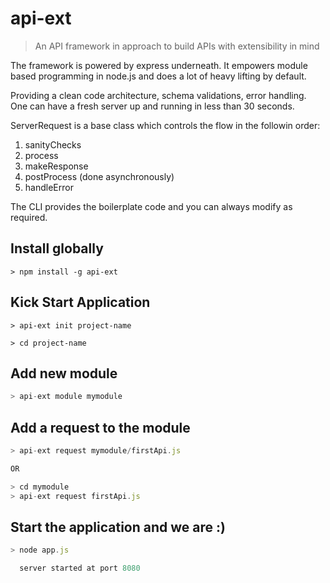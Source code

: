 
# api-ext

> An API framework in approach to build APIs with extensibility in mind

The framework is powered by express underneath.
It empowers module based programming in node.js and does a lot of heavy lifting by default.

Providing a clean code architecture, schema validations, error handling.
One can have a fresh server up and running in less than 30 seconds.

ServerRequest is a base class which controls the flow in the followin order:
1) sanityChecks
2) process
3) makeResponse
4) postProcess (done asynchronously)
5) handleError

The CLI provides the boilerplate code and you can always modify as required.

## Install globally

```
> npm install -g api-ext
```

## Kick Start Application

```
> api-ext init project-name

> cd project-name
```

## Add new module

```js
> api-ext module mymodule
```

## Add a request to the module

```js
> api-ext request mymodule/firstApi.js

OR

> cd mymodule
> api-ext request firstApi.js
```

## Start the application and we are :)

```js
> node app.js

  server started at port 8080
```
